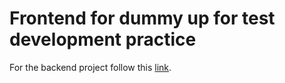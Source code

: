 # Frontend for dummy up for test development practice


For the backend project follow this [link](https://github.com/Halmoos/JavaLibrary).
